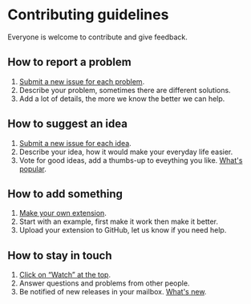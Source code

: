 Contributing guidelines
=======================

Everyone is welcome to contribute and give feedback.

## How to report a problem

1. [Submit a new issue for each problem](https://github.com/datenstrom/yellow/issues).
2. Describe your problem, sometimes there are different solutions.
3. Add a lot of details, the more we know the better we can help.

## How to suggest an idea

1. [Submit a new issue for each idea](https://github.com/datenstrom/yellow-extensions/issues).
2. Describe your idea, how it would make your everyday life easier.
3. Vote for good ideas, add a thumbs-up to eveything you like. [What's popular](https://github.com/datenstrom/yellow-extensions/issues?q=is%3Aopen+is%3Aissue+sort%3Areactions-%2B1-desc).

## How to add something

1. [Make your own extension](https://github.com/datenstrom/yellow-extensions).
2. Start with an example, first make it work then make it better.
3. Upload your extension to GitHub, let us know if you need help.

## How to stay in touch 

1. [Click on “Watch” at the top](https://github.com/datenstrom/yellow).
2. Answer questions and problems from other people.
3. Be notified of new releases in your mailbox. [What's new](https://github.com/datenstrom/yellow/releases).
